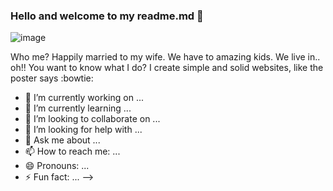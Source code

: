 ### Hello and welcome to my readme.md :punch:

![image](https://github.com/MariusHesby/mariushesby.github.io/blob/main/public/assets/images/readme-top-image.jpg)

Who me? Happily married to my wife. We have to amazing kids. We live in.. oh!! You want to know what I do?
I create simple and solid websites, like the poster says :bowtie:


- 🔭 I’m currently working on ...
- 🌱 I’m currently learning ...
- 👯 I’m looking to collaborate on ...
- 🤔 I’m looking for help with ...
- 💬 Ask me about ...
- 📫 How to reach me: ...
- 😄 Pronouns: ...
- ⚡ Fun fact: ...
-->
